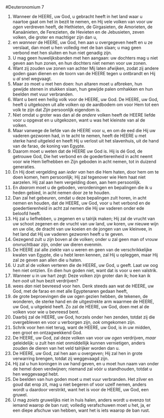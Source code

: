 #Deuteronomium 7
1. Wanneer de HEERE, uw God, u gebracht heeft in het land waar u naartoe gaat om het in bezit te nemen, en Hij vele volken van voor uw *ogen* verdreven heeft, de Hethieten, de Girgasieten, de Amorieten, de Kanaänieten, de Ferezieten, de Hevieten en de Jebusieten, zeven volken, die groter en machtiger zijn dan u,
2. en *wanneer* de HEERE, uw God, hen aan u overgegeven heeft en u ze verslaat, dan moet u hen volledig met de ban slaan; u mag geen verbond met hen sluiten en hun niet genadig zijn.
3. U mag geen huwelijksbanden met hen aangaan: uw dochters mag u niet geven aan hun zonen, en hun dochters niet nemen voor uw zonen.
4. Want zij zouden uw zonen van achter Mij laten afwijken, zodat zij andere goden gaan dienen en de toorn van de HEERE tegen u ontbrandt en Hij u *al* snel wegvaagt.
5. Maar zo moet u met hen doen: hun altaren moet u afbreken, hun gewijde stenen in stukken slaan, hun gewijde palen omhakken en hun beelden met vuur verbranden.
6. Want u bent een heilig volk voor de HEERE, uw God. De HEERE, uw God, heeft ú uitgekozen uit alle volken op de aardbodem om voor Hem tot een volk te zijn dat *Zijn* persoonlijk eigendom is.
7. Niet omdat u groter was dan al de *andere* volken heeft de HEERE liefde voor u opgevat en u uitgekozen, want u was het kleinste van al de volken.
8. Maar vanwege de liefde van de HEERE voor u, en om de eed die Hij uw vaderen gezworen had, in te acht te nemen, heeft de HEERE u met sterke hand uitgeleid en heeft Hij u verlost uit het slavenhuis, uit de hand van de farao, de koning van Egypte.
9. Daarom moet u weten dat de HEERE uw God is. Hij is dé God, de getrouwe God, Die het verbond en de goedertierenheid in acht neemt voor wie Hem liefhebben en Zijn geboden in acht nemen, tot in duizend generaties.
10. En Hij doet vergelding aan *ieder van* hen die Hem haten, door hem om te doen komen, hem persoonlijk; Hij zal tegenover wie Hem haat niet aarzelen. Hij zal aan hem vergelding doen, aan hem persoonlijk.
11. En *daarom* moet u de geboden, verordeningen en bepalingen die ik u heden gebied, in acht nemen door ze te houden.
12. Dan zal het gebeuren, omdat u deze bepalingen zult horen, in acht nemen en houden, dat de HEERE, uw God, voor u het verbond en de goedertierenheid in acht zal nemen die Hij uw vaderen onder ede beloofd heeft.
13. Hij zal u liefhebben, u zegenen en u talrijk maken; Hij zal de vrucht van uw schoot zegenen en de vrucht van uw land, uw koren, uw nieuwe wijn en uw olie, de dracht van uw koeien en de jongen van uw kleinvee, in het land dat Hij uw vaderen gezworen heeft u te geven.
14. Gezegend zult u zijn boven al de volken; onder u zal geen man of vrouw onvruchtbaar zijn, onder uw dieren evenmin.
15. De HEERE zal alle ziekte van u weren en geen van de verschrikkelijke kwalen van Egypte, die u hebt leren kennen, zal Hij u opleggen, maar Hij zal ze geven aan allen die u haten.
16. U zult al de volken verteren die de HEERE, uw God, u geeft. Laat uw oog hen niet ontzien. En dien hun goden niet, want dat is voor u een valstrik.
17. Wanneer u in uw hart zegt: Deze volken zijn groter dan ik; hoe kan ik *hen ooit* uit hun bezit verdrijven?
18. wees *dan* niet bevreesd voor hen. Denk steeds aan wat de HEERE, uw God, met de farao en met alle Egyptenaren gedaan heeft,
19. de grote beproevingen die uw ogen gezien hebben, de tekenen, de wonderen, de sterke hand en de uitgestrekte arm waarmee de HEERE, uw God, u uitgeleid heeft. Zo zal de HEERE, uw God, doen met al de volken voor wie u bevreesd bent.
20. Daarbij zal de HEERE, uw God, horzels onder hen zenden, totdat zij die overgebleven en voor u verborgen zijn, *ook* omgekomen zijn.
21. Schrik voor hen niet terug, want de HEERE, uw God, is in uw midden, een groot en ontzagwekkend God.
22. De HEERE, uw God, zal deze volken van voor uw *ogen* verdrijven, *maar* geleidelijk: u zult hen niet onmiddellijk kunnen vernietigen, anders zouden de dieren van het veld talrijker worden dan u.
23. De HEERE, uw God, zal hen aan u overgeven; Hij zal hen in grote verwarring brengen, totdat zij weggevaagd zijn.
24. Hij zal u hun koningen in uw hand geven, en u moet hun naam van onder de hemel doen verdwijnen; niemand zal vóór u standhouden, totdat u hen weggevaagd hebt.
25. De beelden van hun goden moet u met vuur verbranden. Het zilver en goud dat erop zit, mag u niet begeren of voor uzelf nemen, anders wordt u daardoor verstrikt, want het is voor de HEERE, uw God, een gruwel.
26. U mag *zoiets* gruwelijks niet in huis halen, anders wordt u evenzo tot iemand waarop de ban rust; volledig verafschuwen moet u het, ja, er een diepe afschuw van hebben, want het is iets waarop de ban rust.
